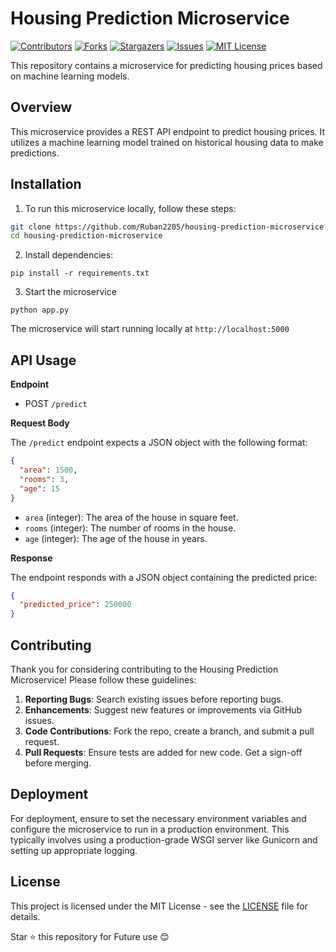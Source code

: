 <!-- To Bring back the link to top--> 
<a name="readme-top"></a>

# Housing Prediction Microservice

[![Contributors][contributors-shield]][contributors-url]
[![Forks][forks-shield]][forks-url]
[![Stargazers][stars-shield]][stars-url]
[![Issues][issues-shield]][issues-url]
[![MIT License][license-shield]][license-url]

<!-- MARKDOWN LINKS & IMAGES -->
<!-- https://www.markdownguide.org/basic-syntax/#reference-style-links -->
[contributors-shield]: https://img.shields.io/github/contributors/Ruban2205/housing-prediction-microservice.svg?style=for-the-badge
[contributors-url]: https://github.com/Ruban2205/housing-prediction-microservice/graphs/contributors
[forks-shield]: https://img.shields.io/github/forks/Ruban2205/housing-prediction-microservice.svg?style=for-the-badge
[forks-url]: https://github.com/Ruban2205/housing-prediction-microservice/network/members
[stars-shield]: https://img.shields.io/github/stars/Ruban2205/housing-prediction-microservice.svg?style=for-the-badge
[stars-url]: https://github.com/Ruban2205/housing-prediction-microservice/stargazers
[issues-shield]: https://img.shields.io/github/issues/Ruban2205/housing-prediction-microservice.svg?style=for-the-badge
[issues-url]: https://github.com/Ruban2205/housing-prediction-microservice/issues
[license-shield]: https://img.shields.io/github/license/Ruban2205/housing-prediction-microservice.svg?style=for-the-badge
[license-url]: https://github.com/Ruban2205/housing-prediction-microservice/blob/main/LICENSE

This repository contains a microservice for predicting housing prices based on machine learning models.

## Overview

This microservice provides a REST API endpoint to predict housing prices. It utilizes a machine learning model trained on historical housing data to make predictions.

## Installation 

1. To run this microservice locally, follow these steps: 

```bash
git clone https://github.com/Ruban2205/housing-prediction-microservice.git
cd housing-prediction-microservice
```

2. Install dependencies:

```
pip install -r requirements.txt
```

3. Start the microservice

```
python app.py
```

The microservice will start running locally at `http://localhost:5000`

## API Usage

**Endpoint**

- POST `/predict`

**Request Body**

The `/predict` endpoint expects a JSON object with the following format: 

```json
{
  "area": 1500,
  "rooms": 3,
  "age": 15
}
```

- `area` (integer): The area of the house in square feet.
- `rooms` (integer): The number of rooms in the house.
- `age` (integer): The age of the house in years.

**Response**

The endpoint responds with a JSON object containing the predicted price: 

```json
{
  "predicted_price": 250000
}
```

## Contributing

Thank you for considering contributing to the Housing Prediction Microservice! Please follow these guidelines:

1. **Reporting Bugs**: Search existing issues before reporting bugs.
2. **Enhancements**: Suggest new features or improvements via GitHub issues.
3. **Code Contributions**: Fork the repo, create a branch, and submit a pull request.
4. **Pull Requests**: Ensure tests are added for new code. Get a sign-off before merging.

## Deployment

For deployment, ensure to set the necessary environment variables and configure the microservice to run in a production environment. This typically involves using a production-grade WSGI server like Gunicorn and setting up appropriate logging.

## License 

This project is licensed under the MIT License - see the [LICENSE](/LICENSE) file for details.

Star ⭐ this repository for Future use 😊
